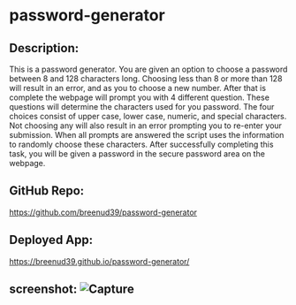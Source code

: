 # password-generator

## Description: 

This is a password generator. You are given an option to choose a password between 
8 and 128 characters long. Choosing less than 8 or more than 128 will result in an error, 
and as you to choose a new number. After that is complete the webpage will prompt you with 
4 different question. These questions will determine the characters used for you password.
The four choices consist of upper case, lower case, numeric, and special characters. 
Not choosing any will also result in an error prompting you to re-enter your submission. 
When all prompts are answered the script uses the information to randomly choose these characters. 
After successfully completing this task, you will be given a password in the secure password area on the webpage.

## GitHub Repo:

https://github.com/breenud39/password-generator

## Deployed App:

https://breenud39.github.io/password-generator/


## screenshot: ![Capture](https://user-images.githubusercontent.com/90728690/140615664-dadbf488-7d81-47a2-a3b7-b1adc473cca1.PNG)

